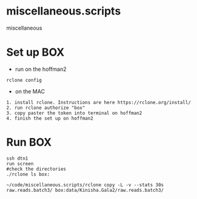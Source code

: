 # miscellaneous.scripts
miscellaneous

# Set up BOX 

- run on the hoffman2
```
rclone config
```

- on the MAC
```
1. install rclone. Instructions are here https://rclone.org/install/
2. run rclone authorize "box"
3. copy paster the token into terminal on hoffman2
4. finish the set up on hoffman2
```

# Run BOX

```
ssh dtn1
run screen
#check the directories
./rclone ls box:

~/code/miscellaneous.scripts/rclone copy -L -v --stats 30s raw.reads.batch3/ box:data/Kinisha.Gala2/raw.reads.batch3/

```


